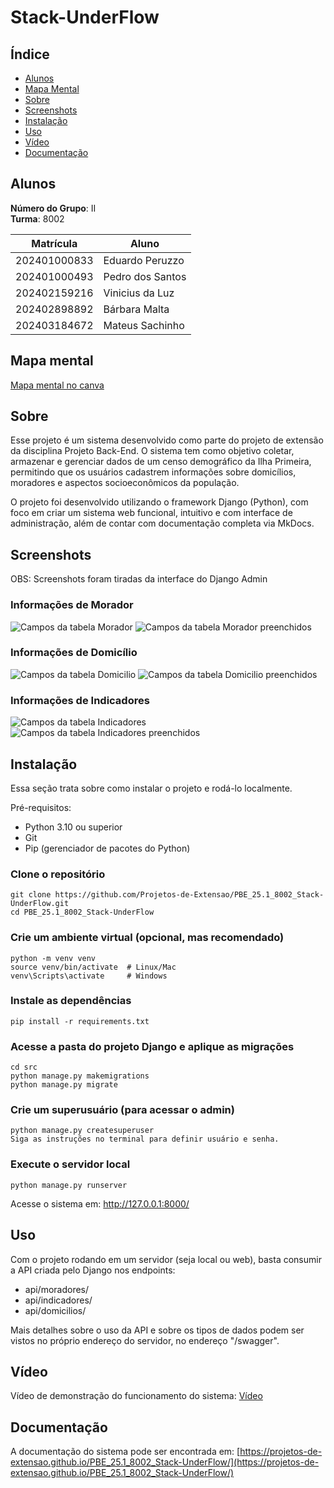 # Stack-UnderFlow

## Índice

- [Alunos](#alunos)
- [Mapa Mental](#mapa-mental)
- [Sobre](#sobre)
- [Screenshots](#screenshots)
- [Instalação](#instalação)
- [Uso](#uso)
- [Vídeo](#vídeo)
- [Documentação](#documentação)

## Alunos
**Número do Grupo**: II<br>
**Turma**: 8002<br>

|Matrícula | Aluno |
| -- | -- |
| 202401000833  |  Eduardo Peruzzo |
| 202401000493  |  Pedro dos Santos |
| 202402159216  |  Vinicius da Luz |
| 202402898892  |  Bárbara Malta |
| 202403184672  |  Mateus Sachinho |

## Mapa mental

[Mapa mental no canva](https://www.canva.com/design/DAGi2i6MryE/OP75rrcf3gHED32h_s2GKg/view?utm_content=DAGi2i6MryE&utm_campaign=designshare&utm_medium=link2&utm_source=uniquelinks&utlId=h5929975859)

## Sobre
Esse projeto é um sistema desenvolvido como parte do projeto de extensão da disciplina Projeto Back-End. O sistema tem como objetivo coletar, armazenar e gerenciar dados de um censo demográfico da Ilha Primeira, permitindo que os usuários cadastrem informações sobre domicílios, moradores e aspectos socioeconômicos da população.

O projeto foi desenvolvido utilizando o framework Django (Python), com foco em criar um sistema web funcional, intuitivo e com interface de administração, além de contar com documentação completa via MkDocs.

## Screenshots

OBS: Screenshots foram tiradas da interface do Django Admin

### Informações de Morador
![Campos da tabela Morador](docs/assets/Screenshots/morador-vazio.jpg)
![Campos da tabela Morador preenchidos](docs/assets/Screenshots/morador-preenchido.jpg)

### Informações de Domicílio
![Campos da tabela Domicilio](docs/assets/Screenshots/domicilio-vazio.jpg)
![Campos da tabela Domicilio preenchidos](docs/assets/Screenshots/domicilio-preenchido.jpg)

### Informações de Indicadores
![Campos da tabela Indicadores](docs/assets/Screenshots/indicador-vazio.jpg)
![Campos da tabela Indicadores preenchidos](docs/assets/Screenshots/indicador-preenchido.jpg)

## Instalação
Essa seção trata sobre como instalar o projeto e rodá-lo localmente.

Pré-requisitos:
- Python 3.10 ou superior
- Git
- Pip (gerenciador de pacotes do Python)

### Clone o repositório
```
git clone https://github.com/Projetos-de-Extensao/PBE_25.1_8002_Stack-UnderFlow.git
cd PBE_25.1_8002_Stack-UnderFlow
```
### Crie um ambiente virtual (opcional, mas recomendado)
```
python -m venv venv
source venv/bin/activate  # Linux/Mac
venv\Scripts\activate     # Windows
```
### Instale as dependências
```
pip install -r requirements.txt
```
### Acesse a pasta do projeto Django e aplique as migrações
```
cd src
python manage.py makemigrations
python manage.py migrate
```
### Crie um superusuário (para acessar o admin)
```
python manage.py createsuperuser
Siga as instruções no terminal para definir usuário e senha.
```
### Execute o servidor local
```
python manage.py runserver
```
Acesse o sistema em:
http://127.0.0.1:8000/

## Uso
Com o projeto rodando em um servidor (seja local ou web), basta consumir a API criada pelo Django nos endpoints:
- api/moradores/
- api/indicadores/
- api/domicilios/

Mais detalhes sobre o uso da API e sobre os tipos de dados podem ser vistos no próprio endereço do servidor, no endereço "/swagger".

## Vídeo
Vídeo de demonstração do funcionamento do sistema: [Vídeo](https://drive.google.com/file/d/1bUYTL2XIgdUrUFwqgkidMXN-O4wdSV5L/view)

## Documentação
A documentação do sistema pode ser encontrada em: [https://projetos-de-extensao.github.io/PBE_25.1_8002_Stack-UnderFlow/](https://projetos-de-extensao.github.io/PBE_25.1_8002_Stack-UnderFlow/)
